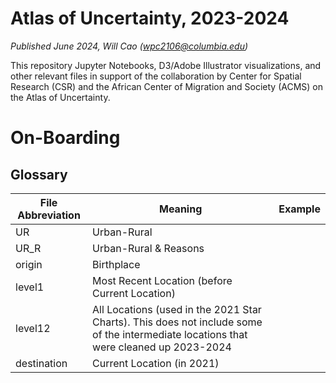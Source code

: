 # Atlas of Uncertainty, 2023-2024
*Published June 2024, Will Cao (wpc2106@columbia.edu)*

This repository Jupyter Notebooks, D3/Adobe Illustrator visualizations, and other relevant files in support of the collaboration by Center for Spatial Research (CSR) and the African Center of Migration and Society (ACMS) on the Atlas of Uncertainty.

# On-Boarding
## Glossary
File Abbreviation | Meaning | Example
--- | --- | ---
UR        | Urban-Rural | 
UR_R      | Urban-Rural & Reasons |
origin    | Birthplace  |
level1    | Most Recent Location (before Current Location) |
level12   | All Locations (used in the 2021 Star Charts). This does not include some of the intermediate locations that were cleaned up 2023-2024 |
destination | Current Location (in 2021) |

